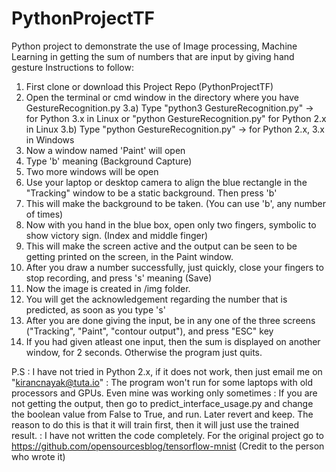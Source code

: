 # PythonProjectTF
Python project to demonstrate the use of Image processing, Machine Learning in getting the sum of numbers that are input by giving hand gesture
Instructions to follow:
1) First clone or download this Project Repo (PythonProjectTF)
2) Open the terminal or cmd window in the directory where you have GestureRecognition.py
3.a) Type "python3 GestureRecognition.py" -> for Python 3.x in Linux or "python GestureRecognition.py" for Python 2.x in Linux
3.b) Type "python GestureRecognition.py" -> for Python 2.x, 3.x in Windows
4) Now a window named 'Paint' will open
5) Type 'b' meaning (Background Capture)
6) Two more windows will be open
7) Use your laptop or desktop camera to align the blue rectangle in the "Tracking" window to be a static background. Then press 'b'
8) This will make the background to be taken. (You can use 'b', any number of times)
9) Now with you hand in the blue box, open only two fingers, symbolic to show victory sign. (Index and middle finger)
10) This will make the screen active and the output can be seen to be getting printed on the screen, in the Paint window.
11) After you draw a number successfully, just quickly, close your fingers to stop recording, and press 's' meaning (Save)
12) Now the image is created in /img folder.
13) You will get the acknowledgement regarding the number that is predicted, as soon as you type 's'
14) After you are done giving the input, be in any one of the three screens ("Tracking", "Paint", "contour output"), and press "ESC" key
15) If you had given atleast one input, then the sum is displayed on another window, for 2 seconds. Otherwise the program just quits.



P.S : I have not tried in Python 2.x, if it does not work, then just email me on "kirancnayak@tuta.io"
    : The program won't run for some laptops with old processors and GPUs. Even mine was working only sometimes
    : If you are not getting the output, then go to predict_interface_usage.py and change the boolean value from False to True, and run. Later revert and keep. The reason to do this is that it will train first, then it will just use the trained result.
    : I have not written the code completely. For the original project go to https://github.com/opensourcesblog/tensorflow-mnist (Credit to the person who wrote it)
